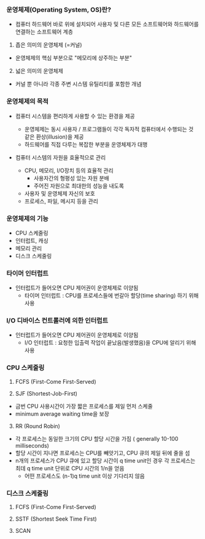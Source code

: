 ### 운영체제(Operating System, OS)란?

- 컴퓨터 하드웨어 바로 위에 설치되어 사용자 및 다른 모든 소프트웨어와 하드웨어를 연결하는 소프트웨어 계층

1) 좁은 의미의 운영체제 (=커널)

- 운영체제의 핵심 부분으로 "메모리에 상주하는 부분"

2) 넓은 의미의 운영체제

- 커널 뿐 아니라 각종 주변 시스템 유틸리티를 포함한 개념


### 운영체제의 목적

- 컴퓨터 시스템을 편리하게 사용할 수 있는 환경을 제공
    - 운영체제는 동시 사용자 / 프로그램들이 각각 독자적 컴퓨터에서 수행되는 것 같은 환상(illusion)을 제공
    - 하드웨어를 직접 다루는 복잡한 부분을 운영체제가 대행

- 컴퓨터 시스템의 자원을 효율적으로 관리
    - CPU, 메모리, I/O장치 등의 효율적 관리
        - 사용자간의 형평성 있는 자원 분배
        - 주어진 자원으로 최대한의 성능을 내도록
    - 사용자 및 운영체제 자신의 보호
    - 프로세스, 파일, 메시지 등을 관리


### 운영체제의 기능

- CPU 스케줄링
- 인터럽트, 캐싱
- 메모리 관리
- 디스크 스케줄링


### 타이머 인터럽트

- 인터럽트가 들어오면 CPU 제어권이 운영체제로 이양됨
    - 타이머 인터럽트 : CPU를 프로세스들에 번갈아 할당(time sharing) 하기 위해 사용


### I/O 디바이스 컨트롤러에 의한 인터럽트

- 인터럽트가 들어오면 CPU 제어권이 운영체제로 이양됨
    - I/O 인터럽트 : 요청한 입출력 작업이 끝났음(발생했음)을 CPU에 알리기 위해 사용



### CPU 스케줄링

1) FCFS (First-Come First-Served)

2) SJF (Shortest-Job-First)

- 금번 CPU 사용시간이 가장 짧은 프로세스를 제일 먼저 스케줄
- minimum average waiting time을 보장

3) RR (Round Robin)

- 각 프로세스는 동일한 크기의 CPU 할당 시간을 가짐 ( generally 10-100 milliseconds)
- 할당 시간이 지나면 프로세스는 CPU를 빼앗기고, CPU 큐의 제일 뒤에 줄을 섬
- n개의 프로세스가 CPU 큐에 있고 할당 시간이 q time unit인 경우 각 프로세스는 최데 q time unit 단위로 CPU 시간의 1/n을 얻음
    - 어떤 프로세스도 (n-1)q time unit 이상 기다리지 않음



### 디스크 스케줄링

1) FCFS (First-Come First-Served)

2) SSTF (Shortest Seek Time First)

3) SCAN